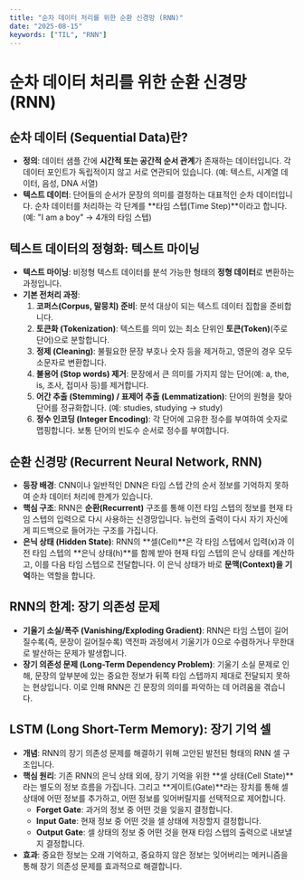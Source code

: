 ```yaml
---
title: "순차 데이터 처리를 위한 순환 신경망 (RNN)"
date: "2025-08-15"
keywords: ["TIL", "RNN"]
---
```


# 순차 데이터 처리를 위한 순환 신경망 (RNN)

## 순차 데이터 (Sequential Data)란?

- **정의**: 데이터 샘플 간에 **시간적 또는 공간적 순서 관계**가 존재하는 데이터입니다. 각 데이터 포인트가 독립적이지 않고 서로 연관되어 있습니다. (예: 텍스트, 시계열 데이터, 음성, DNA 서열)
- **텍스트 데이터**: 단어들의 순서가 문장의 의미를 결정하는 대표적인 순차 데이터입니다. 순차 데이터를 처리하는 각 단계를 **타임 스텝(Time Step)**이라고 합니다. (예: "I am a boy" -> 4개의 타임 스텝)

## 텍스트 데이터의 정형화: 텍스트 마이닝

- **텍스트 마이닝**: 비정형 텍스트 데이터를 분석 가능한 형태의 **정형 데이터**로 변환하는 과정입니다.
- **기본 전처리 과정**:
  1.  **코퍼스(Corpus, 말뭉치) 준비**: 분석 대상이 되는 텍스트 데이터 집합을 준비합니다.
  2.  **토큰화 (Tokenization)**: 텍스트를 의미 있는 최소 단위인 **토큰(Token)**(주로 단어)으로 분할합니다.
  3.  **정제 (Cleaning)**: 불필요한 문장 부호나 숫자 등을 제거하고, 영문의 경우 모두 소문자로 변환합니다.
  4.  **불용어 (Stop words) 제거**: 문장에서 큰 의미를 가지지 않는 단어(예: a, the, is, 조사, 접미사 등)를 제거합니다.
  5.  **어간 추출 (Stemming) / 표제어 추출 (Lemmatization)**: 단어의 원형을 찾아 단어를 정규화합니다. (예: studies, studying -> study)
  6.  **정수 인코딩 (Integer Encoding)**: 각 단어에 고유한 정수를 부여하여 숫자로 맵핑합니다. 보통 단어의 빈도수 순서로 정수를 부여합니다.

## 순환 신경망 (Recurrent Neural Network, RNN)

- **등장 배경**: CNN이나 일반적인 DNN은 타임 스텝 간의 순서 정보를 기억하지 못하여 순차 데이터 처리에 한계가 있습니다.
- **핵심 구조**: RNN은 **순환(Recurrent)** 구조를 통해 이전 타임 스텝의 정보를 현재 타임 스텝의 입력으로 다시 사용하는 신경망입니다. 뉴런의 출력이 다시 자기 자신에게 피드백으로 들어가는 구조를 가집니다.
- **은닉 상태 (Hidden State)**: RNN의 **셀(Cell)**은 각 타임 스텝에서 입력(x)과 이전 타임 스텝의 **은닉 상태(h)**를 함께 받아 현재 타임 스텝의 은닉 상태를 계산하고, 이를 다음 타임 스텝으로 전달합니다. 이 은닉 상태가 바로 **문맥(Context)을 기억**하는 역할을 합니다.

## RNN의 한계: 장기 의존성 문제

- **기울기 소실/폭주 (Vanishing/Exploding Gradient)**: RNN은 타임 스텝이 길어질수록(즉, 문장이 길어질수록) 역전파 과정에서 기울기가 0으로 수렴하거나 무한대로 발산하는 문제가 발생합니다.
- **장기 의존성 문제 (Long-Term Dependency Problem)**: 기울기 소실 문제로 인해, 문장의 앞부분에 있는 중요한 정보가 뒤쪽 타임 스텝까지 제대로 전달되지 못하는 현상입니다. 이로 인해 RNN은 긴 문장의 의미를 파악하는 데 어려움을 겪습니다.

## LSTM (Long Short-Term Memory): 장기 기억 셀

- **개념**: RNN의 장기 의존성 문제를 해결하기 위해 고안된 발전된 형태의 RNN 셀 구조입니다.
- **핵심 원리**: 기존 RNN의 은닉 상태 외에, 장기 기억을 위한 **셀 상태(Cell State)**라는 별도의 정보 흐름을 가집니다. 그리고 **게이트(Gate)**라는 장치를 통해 셀 상태에 어떤 정보를 추가하고, 어떤 정보를 잊어버릴지를 선택적으로 제어합니다.
  - **Forget Gate**: 과거의 정보 중 어떤 것을 잊을지 결정합니다.
  - **Input Gate**: 현재 정보 중 어떤 것을 셀 상태에 저장할지 결정합니다.
  - **Output Gate**: 셀 상태의 정보 중 어떤 것을 현재 타임 스텝의 출력으로 내보낼지 결정합니다.
- **효과**: 중요한 정보는 오래 기억하고, 중요하지 않은 정보는 잊어버리는 메커니즘을 통해 장기 의존성 문제를 효과적으로 해결합니다.
